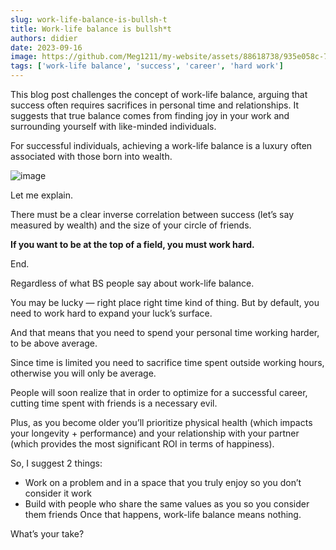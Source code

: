 ```yaml
---
slug: work-life-balance-is-bullsh-t
title: Work-life balance is bullsh*t
authors: didier
date: 2023-09-16
image: https://github.com/Meg1211/my-website/assets/88618738/935e058c-7338-48b9-bd1c-bd0e39d85094
tags: ['work-life balance', 'success', 'career', 'hard work']
---
```


This blog post challenges the concept of work-life balance, arguing that success often requires sacrifices in personal time and relationships. It suggests that true balance comes from finding joy in your work and surrounding yourself with like-minded individuals.

<!-- truncate -->

For successful individuals, achieving a work-life balance is a luxury often associated with those born into wealth.

![image](https://github.com/Meg1211/my-website/assets/88618738/935e058c-7338-48b9-bd1c-bd0e39d85094)

Let me explain.

There must be a clear inverse correlation between success (let’s say measured by wealth) and the size of your circle of friends.

**If you want to be at the top of a field, you must work hard.**

End.

Regardless of what BS people say about work-life balance.

You may be lucky — right place right time kind of thing. But by default, you need to work hard to expand your luck’s surface.

And that means that you need to spend your personal time working harder, to be above average.

Since time is limited you need to sacrifice time spent outside working hours, otherwise you will only be average.

People will soon realize that in order to optimize for a successful career, cutting time spent with friends is a necessary evil.

Plus, as you become older you’ll prioritize physical health (which impacts your longevity + performance) and your relationship with your partner (which provides the most significant ROI in terms of happiness).

So, I suggest 2 things:

- Work on a problem and in a space that you truly enjoy so you don’t consider it work
- Build with people who share the same values as you so you consider them friends Once that happens, work-life balance means nothing.

What’s your take?
